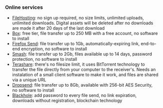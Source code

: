 ### Online services
- [FileHosting](https://www.filehosting.org/): no sign up required, no size limits, unlimited uploads, unlimited downloads. Digital assets will be deleted after no downloads are made it after 20 days of the last download
- [Box](https://www.box.com/home): free tier, file transfer up to 250 MB with a free account, no software to install
- [Firefox Send](https://send.firefox.com/): file transfer up to 1Gb, automatically-expiring link, end-to-end encryption, no software to install
- [Smash](https://fromsmash.com/): file transfer up to 2Gb, files available up to 14 days, password protection, no software to install
- [Terashare](http://terashare.net/): there's no filesize limit, it uses BitTorrent technology to transfer the file directly from your computer to the receiver's. Needs an instalation of a small client software to make it work, and files are shared via a unique URL
- [Dropsend](https://www.dropsend.com/): file transfer up to 8Gb, available with 256-bit AES Security, no software to install
- [Blackhole](https://blackhole.run/): add password to every file send, no link expiration, downloads without registration, blockchain technology
